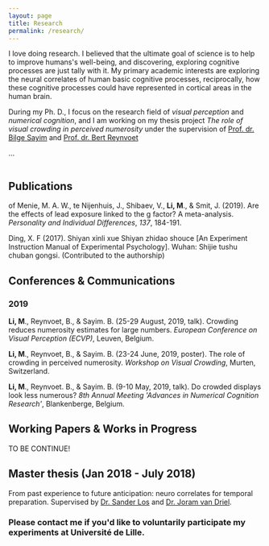 ```yaml
---
layout: page
title: Research
permalink: /research/
---
```


<!-- {% include image.html url="/images/falklands-rally-1982.jpg" caption="Argentine citizens rally in April 1982 at May Square in Buenos Aires, demonstrating support for their government's recent invasion of the British-held Falkland Islands. (Panta Astiazaran, AFP, Getty Images)" width=400 align="right" %} -->

I love doing research. I believed that the ultimate goal of science is to help to improve humans's well-being, and discovering, exploring cognitive processes are just tally with it. My primary academic interests are exploring the neural correlates of human basic cognitive processes, reciprocally, how these cognitive processes could have represented in cortical areas in the human brain. 

During my Ph. D., I focus on the research field of *visual perception* and *numerical cognition*, and I am working on my thesis project *The role of visual crowding in perceived numerosity* under the supervision of [Prof. dr. Bilge Sayim](http://appearancelab.org/people.html) and [Prof. dr. Bert Reynvoet](https://numcoglableuven.be/researchers?name=b.reynvoet#b.reynvoet)

...
 
<hr style="clear:both;visibility: hidden;" />  


## Publications

of Menie, M. A. W., te Nijenhuis, J., Shibaev, V., **Li, M**., & Smit, J. (2019). Are the effects of lead exposure linked to the g factor? A meta-analysis. *Personality and Individual Differences*, *137*, 184-191.

Ding, X. F (2017). Shiyan xinli xue Shiyan zhidao shouce [An Experiment Instruction Manual of Experimental Psychology]. Wuhan: Shijie tushu chuban gongsi. (Contributed to the authorship)

## Conferences & Communications

### 2019

**Li, M**., Reynvoet, B., & Sayim. B. (25-29 August, 2019, talk). Crowding reduces numerosity estimates for large numbers. *European Conference on Visual Perception (ECVP)*, Leuven, Belgium.

**Li, M**., Reynvoet, B., & Sayim. B. (23-24 June, 2019, poster). The role of crowding in perceived numerosity. *Workshop on Visual Crowding*, Murten, Switzerland.

**Li, M**., Reynvoet. B., & Sayim. B. (9-10 May, 2019, talk). Do crowded displays look less numerous? *8th Annual Meeting 'Advances in Numerical Cognition Research'*, Blankenberge, Belgium.

## Working Papers & Works in Progress

TO BE CONTINUE!

## Master thesis (Jan 2018 - July 2018)

From past experience to future anticipation: neuro correlates for temporal preparation. Supervised by [Dr. Sander Los](https://www.vupsy.nl/staff-members/sander-los/) and [Dr. Joram van Driel](https://scholar.google.com/citations?hl=en&user=jAL8fy4AAAAJ&view_op=list_works&sortby=pubdate).


### **Please contact me if you'd like to voluntarily participate my experiments at Université de Lille.**
